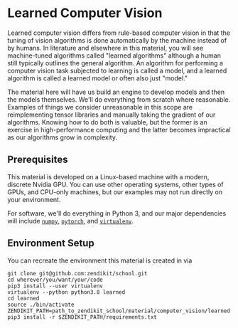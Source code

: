 # Learned Computer Vision

Learned computer vision differs from rule-based computer vision in that the
tuning of vision algorithms is done automatically by the machine instead of by
humans. In literature and elsewhere in this material, you will see machine-tuned
algorithms called "learned algorithms" although a human still typically outlines
the general algorithm. An algorithm for performing a computer vision task
subjected to learning is called a model, and a learned algorithm is called a
learned model or often also just "model."

The material here will have us build an engine to develop models and then the
models themselves. We'll do everything from scratch where reasonable. Examples
of things we consider unreasonable in this scope are reimplementing tensor
libraries and manually taking the gradient of our algorithms. Knowing how to do
both is valuable, but the former is an exercise in high-performance computing
and the latter becomes impractical as our algorithms grow in complexity.

## Prerequisites

This material is developed on a Linux-based machine with a modern, discrete
Nvidia GPU. You can use other operating systems, other types of GPUs, and
CPU-only machines, but our examples may not run directly on your environment.

For software, we'll do everything in Python 3, and our major dependencies will
include [`numpy`](https://numpy.org/), [`pytorch`](https://pytorch.org/), and
[`virtualenv`](https://virtualenv.pypa.io/en/latest/).

## Environment Setup

You can recreate the environment this material is created in via

```
git clone git@github.com:zendikit/school.git
cd wherever/you/want/your/code
pip3 install --user virtualenv
virtualenv --python python3.8 learned
cd learned
source ./bin/activate
ZENDIKIT_PATH=path_to_zendikit_school/material/computer_vision/learned
pip3 install -r $ZENDIKIT_PATH/requirements.txt
```
